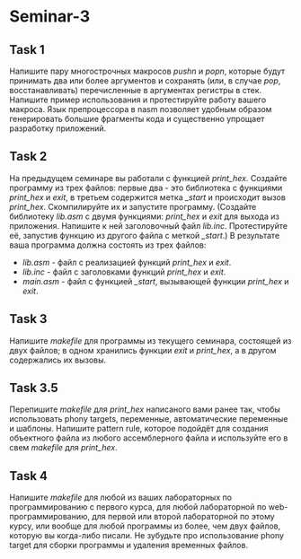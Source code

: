 # Seminar-3
## Task 1
Напишите пару многострочных макросов *pushn* и *popn*, которые будут принимать два или более аргументов и сохранять (или, в случае *pop*, восстанавливать) перечисленные в аргументах регистры в стек. Напишите пример использования и протестируйте работу вашего макроса.
Язык препроцессора в nasm позволяет удобным образом генерировать большие фрагменты кода и существенно упрощает разработку приложений. 
## Task 2
На предыдущем семинаре вы работали с функцией *print_hex*. Создайте программу из трех файлов: первые два - это библиотека с функциями *print_hex* и *exit*, в третьем содержится метка *_start* и происходит вызов *print_hex*. Скомпилируйте их и запустите программу. (Создайте библиотеку *lib.asm* с двумя функциями: *print_hex* и *exit* для выхода из приложения. Напишите к ней заголовочный файл *lib.inc*. Протестируйте её, запустив функцию из другого файла с меткой *_start*.) В результате ваша программа должна состоять из трех файлов:
 - *lib.asm* - файл с реализацией функций *print_hex* и *exit*.
 - *lib.inc* - файл с заголовками функций *print_hex* и *exit*.
 - *main.asm* - файл с функцией *_start*, вызывающей функции *print_hex* и *exit*.

## Task 3 
Напишите *makefile* для программы из текущего семинара, состоящей из двух файлов; в одном хранились функции *exit* и *print_hex*, а  в другом содержались их вызовы.

## Task 3.5
Перепишите *makefile* для *print_hex* написаного вами ранее так, чтобы использовать phony targets, переменные, автоматические переменные и шаблоны. Напишите pattern rule, которое подойдёт для создания объектного файла из любого ассемблерного файла и используйте его в свем *makefile* для *print_hex*.

## Task 4
Напишите *makefile* для любой из ваших лабораторных по программированию с первого курса, для любой лабораторной по web-программированию, для первой или второй лабораторной по этому курсу,  или вообще для любой программы из более, чем двух файлов, которую вы когда-либо писали. Не зубудьте про использование phony target для сборки программы и удаления временных файлов.
